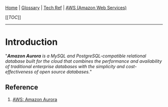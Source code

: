 [Home](/Slalom-LLC/Slalom-Consulting) | [Glossary](/Glossary) | [Tech Ref](/Tech-Ref) | [AWS (Amazon Web Services)](/Tech-Ref/AWS-\(Amazon-Web-Services\))

[[_TOC_]]

---
# Introduction
"_***Amazon Aurora*** is a MySQL and PostgreSQL-compatible relational database built for the cloud that combines the performance and availability of traditional enterprise databases with the simplicity and cost-effectiveness of open source databases._"

## Reference
1. [AWS: Amazon Aurora](https://aws.amazon.com/rds/aurora/)

